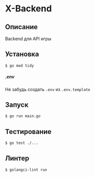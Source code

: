 # X-Backend

## Описание

Backend для API игры

## Установка

```bash
$ go mod tidy
```

##### .env

Не забудь создать `.env` из `.env.template`

## Запуск

```bash
$ go run main.go
```

## Тестирование

```bash
$ go test ./...
```

## Линтер

```bash
$ golangci-lint run
```